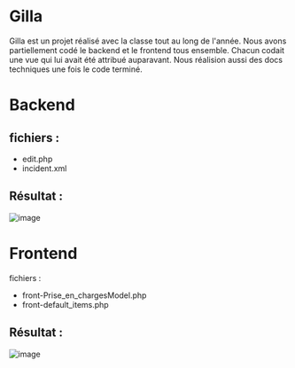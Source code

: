 # Gilla

Gilla est un projet réalisé avec la classe tout au long de l'année. Nous avons partiellement codé le backend et le frontend tous ensemble. 
Chacun codait une vue qui lui avait été attribué auparavant. Nous réalision aussi des docs techniques une fois le code terminé.

# Backend 

## fichiers :
- edit.php
- incident.xml

## Résultat :
![image](https://github.com/MathisCastell/gilla/assets/148212506/e1faed37-556e-40fc-b3c1-4e044f08e30e)

# Frontend

fichiers :
- front-Prise_en_chargesModel.php
- front-default_items.php

## Résultat :
![image](https://github.com/MathisCastell/gilla/assets/148212506/d0846846-fd0d-4f9c-a40f-608813aebfda)



